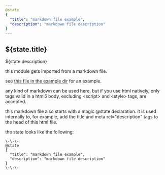 ```yaml
---
@state
{
  "title": "markdown file example",
  "description": "markdown file description"
}
---
```


## ${state.title}

${state.description}

this module gets imported from a markdown file.

see [this file in the example dir](https://github.com/magic/core/blob/master/example/pages/modules/markdown.md) for an example.

any kind of markdown can be used here,
but if you use html natively,
only tags valid in a html5 body, excluding &lt;script&gt; and &lt;style&gt; tags, are accepted.

this markdown file also starts with a magic @state declaration.
it is used internally to, for example, add the title and meta rel="description" tags to the head of this html file.

the state looks like the following:

```
\-\-\-
@state
{
  "title": "markdown file example",
  "description": "markdown file description"
}
\-\-\-
```

